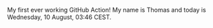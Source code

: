 My first ever working GitHub Action!
My name is Thomas and today is Wednesday, 10 August, 03:46 CEST. 

